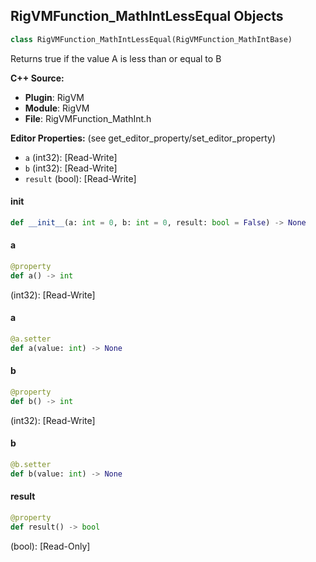 ## RigVMFunction_MathIntLessEqual Objects

```python
class RigVMFunction_MathIntLessEqual(RigVMFunction_MathIntBase)
```

Returns true if the value A is less than or equal to B

**C++ Source:**

- **Plugin**: RigVM
- **Module**: RigVM
- **File**: RigVMFunction_MathInt.h

**Editor Properties:** (see get_editor_property/set_editor_property)

- ``a`` (int32):  [Read-Write]
- ``b`` (int32):  [Read-Write]
- ``result`` (bool):  [Read-Write]

<a id="unreal.RigVMFunction_MathIntLessEqual.__init__"></a>

#### __init__

```python
def __init__(a: int = 0, b: int = 0, result: bool = False) -> None
```

<a id="unreal.RigVMFunction_MathIntLessEqual.a"></a>

#### a

```python
@property
def a() -> int
```

(int32):  [Read-Write]

<a id="unreal.RigVMFunction_MathIntLessEqual.a"></a>

#### a

```python
@a.setter
def a(value: int) -> None
```

<a id="unreal.RigVMFunction_MathIntLessEqual.b"></a>

#### b

```python
@property
def b() -> int
```

(int32):  [Read-Write]

<a id="unreal.RigVMFunction_MathIntLessEqual.b"></a>

#### b

```python
@b.setter
def b(value: int) -> None
```

<a id="unreal.RigVMFunction_MathIntLessEqual.result"></a>

#### result

```python
@property
def result() -> bool
```

(bool):  [Read-Only]

<a id="unreal.RigUnit_MathIntLessEqual"></a>